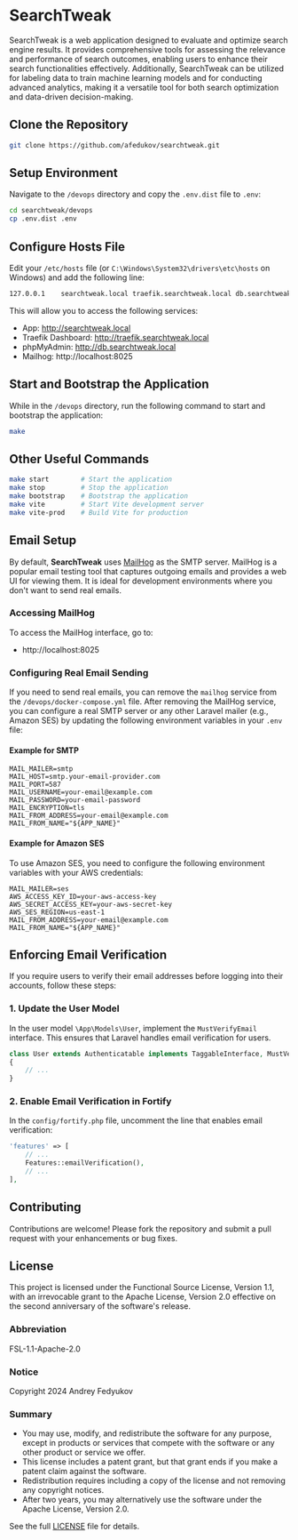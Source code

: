 # SearchTweak

SearchTweak is a web application designed to evaluate and optimize search engine results. It provides comprehensive tools for assessing the relevance and performance of search outcomes, enabling users to enhance their search functionalities effectively. Additionally, SearchTweak can be utilized for labeling data to train machine learning models and for conducting advanced analytics, making it a versatile tool for both search optimization and data-driven decision-making.

## Clone the Repository

```bash
git clone https://github.com/afedukov/searchtweak.git
```

## Setup Environment

Navigate to the `/devops` directory and copy the `.env.dist` file to `.env`:
```bash
cd searchtweak/devops
cp .env.dist .env
```

## Configure Hosts File

Edit your `/etc/hosts` file (or `C:\Windows\System32\drivers\etc\hosts` on Windows) and add the following line:
```bash
127.0.0.1    searchtweak.local traefik.searchtweak.local db.searchtweak.local
```
This will allow you to access the following services:

- App: http://searchtweak.local
- Traefik Dashboard: http://traefik.searchtweak.local
- phpMyAdmin: http://db.searchtweak.local
- Mailhog: http://localhost:8025

## Start and Bootstrap the Application

While in the `/devops` directory, run the following command to start and bootstrap the application:
```bash
make
```

## Other Useful Commands

```bash
make start        # Start the application
make stop         # Stop the application
make bootstrap    # Bootstrap the application
make vite         # Start Vite development server
make vite-prod    # Build Vite for production
```

## Email Setup

By default, **SearchTweak** uses [MailHog](https://github.com/mailhog/MailHog) as the SMTP server. MailHog is a popular email testing tool that captures outgoing emails and provides a web UI for viewing them. It is ideal for development environments where you don't want to send real emails.

### Accessing MailHog

To access the MailHog interface, go to:

- http://localhost:8025

### Configuring Real Email Sending

If you need to send real emails, you can remove the `mailhog` service from the `/devops/docker-compose.yml` file. After removing the MailHog service, you can configure a real SMTP server or any other Laravel mailer (e.g., Amazon SES) by updating the following environment variables in your `.env` file:

#### Example for SMTP
```dotenv
MAIL_MAILER=smtp
MAIL_HOST=smtp.your-email-provider.com
MAIL_PORT=587
MAIL_USERNAME=your-email@example.com
MAIL_PASSWORD=your-email-password
MAIL_ENCRYPTION=tls
MAIL_FROM_ADDRESS=your-email@example.com
MAIL_FROM_NAME="${APP_NAME}"
```

#### Example for Amazon SES
To use Amazon SES, you need to configure the following environment variables with your AWS credentials:
```dotenv
MAIL_MAILER=ses
AWS_ACCESS_KEY_ID=your-aws-access-key
AWS_SECRET_ACCESS_KEY=your-aws-secret-key
AWS_SES_REGION=us-east-1
MAIL_FROM_ADDRESS=your-email@example.com
MAIL_FROM_NAME="${APP_NAME}"
```

## Enforcing Email Verification
If you require users to verify their email addresses before logging into their accounts, follow these steps:

### 1. Update the User Model
In the user model `\App\Models\User`, implement the `MustVerifyEmail` interface. This ensures that Laravel handles email verification for users.
```php
class User extends Authenticatable implements TaggableInterface, MustVerifyEmail
{
    // ...
}
```

### 2. Enable Email Verification in Fortify
In the `config/fortify.php` file, uncomment the line that enables email verification:
```php
'features' => [
    // ...
    Features::emailVerification(),
    // ...
],
```

## Contributing

Contributions are welcome! Please fork the repository and submit a pull request with your enhancements or bug fixes.

## License

This project is licensed under the Functional Source License, Version 1.1, with an irrevocable grant to the Apache License, Version 2.0 effective on the second anniversary of the software's release.

### Abbreviation
FSL-1.1-Apache-2.0

### Notice
Copyright 2024 Andrey Fedyukov

### Summary
- You may use, modify, and redistribute the software for any purpose, except in products or services that compete with the software or any other product or service we offer.
- This license includes a patent grant, but that grant ends if you make a patent claim against the software.
- Redistribution requires including a copy of the license and not removing any copyright notices.
- After two years, you may alternatively use the software under the Apache License, Version 2.0.

See the full [LICENSE](LICENSE.md) file for details.

